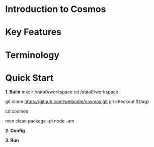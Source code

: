 # Introduction to Cosmos

# Key Features

# Terminology

# Quick Start

**1. Build**
   mkdir /data0/workspace
   cd /data0/workspace

   git clone https://github.com/weibodip/cosmos.git
   git checkout ${tag}

   cd cosmos

   mvn clean package -pl node -am

**2. Config**

**3. Run**